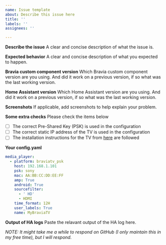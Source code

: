 ```yaml
---
name: Issue template
about: Describe this issue here
title: ''
labels: ''
assignees: ''

---
```


**Describe the issue**
A clear and concise description of what the issue is.

**Expected behavior**
A clear and concise description of what you expected to happen.

**Bravia custom component version**
Which Bravia custom component version are you using. And did it work on a previous version, if so what was the last working version.

**Home Assistant version**
Which Home Assistant version are you using. And did it work on a previous version, if so what was the last working version.

**Screenshots**
If applicable, add screenshots to help explain your problem.

**Some extra checks**
Please check the items below
- [ ] The correct Pre-Shared Key (PSK) is used in the configuration
- [ ] The correct static IP address of the TV is used in the configuration
- [ ] The installation instructions for the TV from [here](https://github.com/custom-components/media_player.braviatv_psk#installation-instructions-tv) are followed

**Your config.yaml**
```yaml
media_player:
  - platform: braviatv_psk
    host: 192.168.1.101
    psk: sony
    mac: AA:BB:CC:DD:EE:FF
    amp: True
    android: True
    sourcefilter:
      - ' HD'
      - HDMI
    time_format: 12H
    user_labels: True
    name: MyBraviaTV
````

**Output of HA logs**
Paste the relavant output of the HA log here.

*NOTE: It might take me a while to respond on GitHub (I only maintain this in my free time), but I will respond.*
